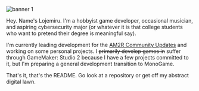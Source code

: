 ![banner 1](https://user-images.githubusercontent.com/33508026/114534410-95b6db80-9c14-11eb-8a16-5ef56fce6656.png)

Hey. Name's Lojemiru. I'm a hobbyist game developer, occasional musician, and aspiring cybersecurity major (or whatever it is that college students who want to pretend their degree is meaningful say).

I'm currently leading development for the [AM2R Community Updates](https://www.github.com/AM2R-Community-Developers) and working on some personal projects. I ~~primarily develop games in~~ suffer through GameMaker: Studio 2 because I have a few projects committed to it, but I'm preparing a general development transition to MonoGame.

That's it, that's the README. Go look at a repository or get off my abstract digital lawn.
